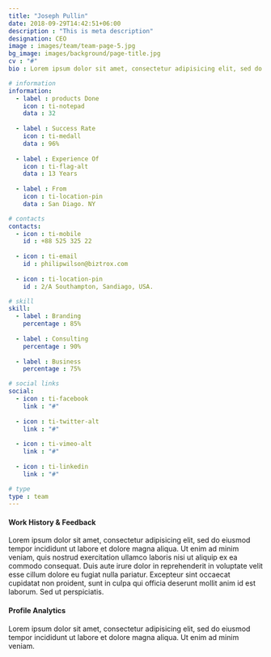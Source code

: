 ```yaml
---
title: "Joseph Pullin"
date: 2018-09-29T14:42:51+06:00
description : "This is meta description"
designation: CEO
image : images/team/team-page-5.jpg
bg_image: images/background/page-title.jpg
cv : "#"
bio : Lorem ipsum dolor sit amet, consectetur adipisicing elit, sed do eiusmod tempor incididunt ut labore et dolore magna aliqua.enim ad minim veniam, quis nostrud exercitation ullamco laboris nisi ut aliquip ex ea commodo consequat irure dolor in reprehender.

# information
information:
  - label : products Done
    icon : ti-notepad
    data : 32
    
  - label : Success Rate
    icon : ti-medall
    data : 96%
    
  - label : Experience Of
    icon : ti-flag-alt
    data : 13 Years
    
  - label : From
    icon : ti-location-pin
    data : San Diago. NY

# contacts
contacts:
  - icon : ti-mobile
    id : +88 525 325 22
    
  - icon : ti-email
    id : philipwilson@biztrox.com
    
  - icon : ti-location-pin
    id : 2/A Southampton, Sandiago, USA.

# skill
skill:
  - label : Branding
    percentage : 85%
    
  - label : Consulting
    percentage : 90%
    
  - label : Business
    percentage : 75%

# social links
social:
  - icon : ti-facebook
    link : "#"
    
  - icon : ti-twitter-alt
    link : "#"
    
  - icon : ti-vimeo-alt
    link : "#"
    
  - icon : ti-linkedin
    link : "#"

# type
type : team
---
```


#### Work History  & Feedback

Lorem ipsum dolor sit amet, consectetur adipisicing elit, sed do eiusmod tempor incididunt ut labore et dolore magna aliqua. Ut enim ad minim veniam, quis nostrud exercitation ullamco laboris nisi ut aliquip ex ea commodo consequat. Duis aute irure dolor in reprehenderit in voluptate velit esse cillum dolore eu fugiat nulla pariatur. Excepteur sint occaecat cupidatat non proident, sunt in culpa qui officia deserunt mollit anim id est laborum. Sed ut perspiciatis.

#### Profile Analytics

Lorem ipsum dolor sit amet, consectetur adipisicing elit, sed do eiusmod tempor incididunt ut labore et dolore magna aliqua. Ut enim ad minim veniam.